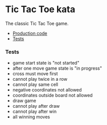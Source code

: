 # Tic Tac Toe kata

The classic Tic Tac Toe game.

- [Production code](https://github.com/grant-burgess/tdd-katas/blob/master/tic-tac-toe/src/main/java/com/grantburgess/tictactoe/Game.java)
- [Tests](https://github.com/grant-burgess/tdd-katas/blob/master/tic-tac-toe/src/test/java/com/grantburgess/tictactoe/GameTest.java)

### Tests
- game start state is "not started"
- after one move game state is "in progress"
- cross must move first
- cannot play twice in a row
- cannot play same cell
- negative coordinates not allowed
- coordinates outside board not allowed
- draw game
- cannot play after draw
- cannot play after win
- all winning moves